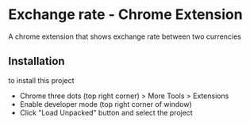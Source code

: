 
# Exchange rate - Chrome Extension

A chrome extension that shows exchange rate between two currencies


## Installation

to install this project

- Chrome three dots (top right corner) > More Tools > Extensions
- Enable developer mode (top right corner of window)
- Click "Load Unpacked" button and select the project
    